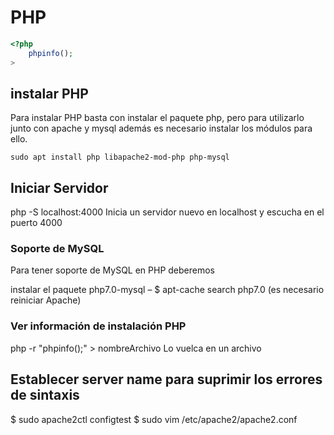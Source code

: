 # PHP

```php
<?php
    phpinfo();
>
```

## instalar PHP

Para instalar PHP basta con instalar el paquete php, pero para utilizarlo junto con apache y mysql además es necesario instalar los módulos para ello.

`sudo apt install php libapache2-mod-php php-mysql`

## Iniciar Servidor

php -S localhost:4000
Inicia un servidor nuevo en localhost y escucha en el puerto 4000

### Soporte de MySQL

Para tener soporte de MySQL en PHP deberemos

instalar el paquete php7.0-mysql
– $ apt-cache search php7.0
(es necesario reiniciar Apache)

### Ver información de instalación PHP

php -r "phpinfo();" > nombreArchivo
Lo vuelca en un archivo

## Establecer server name para suprimir los errores de sintaxis

$ sudo apache2ctl configtest
$ sudo vim /etc/apache2/apache2.conf
